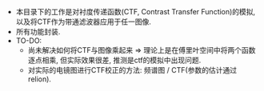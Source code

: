 * 本目录下的工作是对衬度传递函数(CTF, Contrast Transfer Function)的模拟,  以及将CTF作为带通滤波器应用于任一图像.
* 所有功能封装.
* TO-DO:
  * 尚未解决如何将CTF与图像乘起来 => 理论上是在傅里叶空间中将两个函数逐点相乘, 但实际效果很差, 推测是ctf的模拟中出现问题.
  * 对实际的电镜图进行CTF校正的方法: 频谱图 / CTF(参数的估计通过relion).
